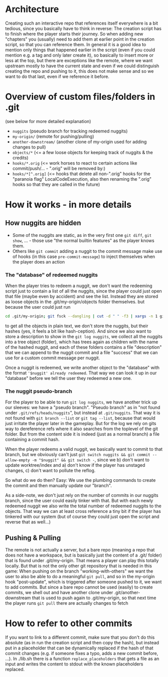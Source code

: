 # Architecture

Creating such an interactive repo that references itself everywhere is a bit tedious, since you basically have to think in reverse: The creation script has to finish where the player starts their journey. So when adding new "chapters" you (usually) need to add them at earlier point in the creation script, so that you can reference them. In general it is a good idea to mention only things that happened earlier in the script (even if you could mention e.g. a tag and only later create it), so basically to insert more or less at the top, but there are exceptions like the remote, where we want upstream mostly to have the current state and even if we could distinguish creating the repo and pushing to it, this does not make sense and so we want to do that last, even if we reference it before.

# Overview of custom files/folders in .git

(see below for more detailed explanation)

- `nuggits` (pseudo branch for tracking redeemed nuggits)
- `my-origin/` (remote for pushing/pulling)
- `another-downstream/` (another clone of my-origin used for adding changes to pull)
- `objects/*` (<= a few loose objects for keeping track of nuggits & the credits)
- `hooks/*.orig` (<= work horses to react to certain actions like commit/push/... - ".orig" will be removed by:)
- `hooks/*[^.orig]` (<= hooks that delete all non-".orig" hooks for the "paranoia flag" LocalCodeExecution, also then renaming the ".orig" hooks so that they are called in the future)

# How it works - in more details

## How nuggits are hidden

- Some of the nuggits are static, as in the very first one `git diff`, `git show`, ... - those use "the normal builtin features" as the player knows them.
- Others like `git commit` adding a nuggit to the commit message make use of hooks (in this case `pre-commit-message`) to inject themselves when the player does an action

### The "database" of redeemed nuggits

When the player tries to redeem a nuggit, we don't want the redeeming script just to contain a list of all the nuggits, since the player could just open that file (maybe even by accident) and see the list. Instead they are stored as loose objects in the .git/my-origin/objects folder themselves. but because the user could just run
```sh
cd .git/my-origin; git fsck --dangling | cut -d " " -f3 | xargs -n 1 git cat-file -p
```
to get all the objects in plain text, we don't store the nuggits, but their hashes (yes, it feels a bit like hash-ception). And since we also want to store a description to show in the `git log nuggits`, we collect all the nuggits into a tree object (folder), which has trees again as children with the name of the hashed nuggit, and each of these folders contains a file "description" that we can append to the nuggit commit and a file "success" that we can use for a custom commit message per nuggit.

Once a nuggit is redeemed, we write another object to the "database" with the format `'$nuggit' already redeemed`. That way we can look it up in our "database" before we tell the user they redeemed a new one.

### The nuggit pseudo-branch

For the player to be able to run `git log nuggits`, we have another trick up our sleeves: we have a "pseudo branch". "Pseudo branch" as in "not found under `.git/refs/heads/nuggits`", but instead at `.git/nuggits`. That way it is not found with `git branch --list` or `git tag --list`, because that would just irritate the player later in the gameplay. But for the log we rely on gits way to dereference refs where it also searches from the toplevel of the git folder. But from the content side it is indeed (just as a normal branch) a file containing a commit hash.

When the player redeems a valid nuggit, we basically want to commit to that branch, but we obviously can't just `git switch nuggits && git commit --allow-empty -m "$nuggit" && git switch -`, since we
b) don't want to update worktree/index and
a) don't know if the player has unstaged changes,
c) don't want to pollute the reflog.

So what do we do then? Easy: We use the plumbing commands to create the commit and then manually update our "branch".

As a side-note, we don't just rely on the number of commits in our nuggits branch, since the user could easily tinker with that. But with each newly redeemed nuggit we also write the total number of redeemed nuggits to the objects. That way we can at least cross reference a tiny bit if the player has tinkered with our system (but of course they could just open the script and reverse that as well...)

## Pushing & Pulling

The remote is not actually a server, but a bare repo (meaning a repo that does not have a workspace, but is basically just the content of a .git/ folder) that is found under .git/my-origin. That means a player can play this totally locally.
But that is not the only other git repository that is needed in this game: When pushing on the branch "working-with-others" we want the user to also be able to do a meaningful `git pull`, and so in the my-origin hook "post-update", which is triggered after someone pushed to it, we want to add commits. But since a bare repo cannot be used (easily) to create commits, we shell out and have another clone under .git/another-downstream that is used to push again to .git/my-origin, so that next time the player runs `git pull` there are actually changes to fetch

# How to refer to other commits

If you want to link to a different commit, make sure that you don't do this absolute (as in run the creation script and then copy the hash), but instead put in a placeholder that can be dynamically replaced if the hash of that commit changes (e.g. if someone fixes a typo, adds a new commit before, ...). In ./lib.sh there is a function `replace_placeholders` that gets a file as an input and writes the content to stdout with the known placeholders replaced.

